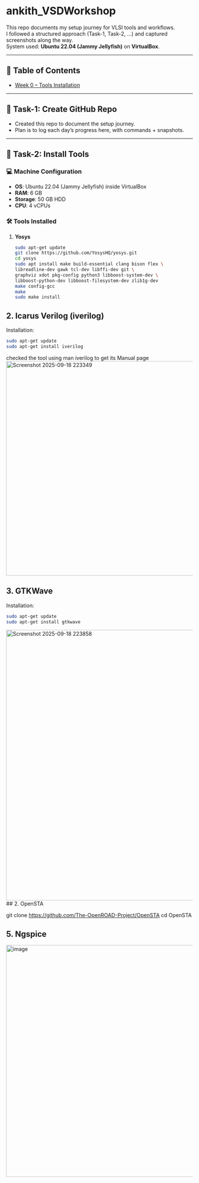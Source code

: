 # ankith_VSDWorkshop

This repo documents my setup journey for VLSI tools and workflows.  
I followed a structured approach (Task-1, Task-2, …) and captured screenshots along the way.  
System used: **Ubuntu 22.04 (Jammy Jellyfish)** on **VirtualBox**.

---

## 📌 Table of Contents
- [Week  0 – Tools Installation](#day-0---tools-installation)
---

## 🔹 Task-1: Create GitHub Repo
- Created this repo to document the setup journey.  
- Plan is to log each day’s progress here, with commands + snapshots.

---

## 🔹 Task-2: Install Tools

### 💻 Machine Configuration
- **OS**: Ubuntu 22.04 (Jammy Jellyfish) inside VirtualBox  
- **RAM**: 6 GB  
- **Storage**: 50 GB HDD  
- **CPU**: 4 vCPUs  

### 🛠 Tools Installed
1. **Yosys**
   ```bash
   sudo apt-get update
   git clone https://github.com/YosysHQ/yosys.git
   cd yosys
   sudo apt install make build-essential clang bison flex \
   libreadline-dev gawk tcl-dev libffi-dev git \
   graphviz xdot pkg-config python3 libboost-system-dev \
   libboost-python-dev libboost-filesystem-dev zlib1g-dev
   make config-gcc
   make
   sudo make install

## 2. Icarus Verilog (iverilog)

Installation:
```bash
sudo apt-get update
sudo apt-get install iverilog
```

checked the tool using man iverilog to get its Manual page
<img width="835" height="577" alt="Screenshot 2025-09-18 223349" src="https://github.com/user-attachments/assets/8173045d-4d23-485d-9269-7964e8aabe62" />

## 3. GTKWave

Installation:
```bash
sudo apt-get update
sudo apt-get install gtkwave
```
<img width="1140" height="728" alt="Screenshot 2025-09-18 223858" src="https://github.com/user-attachments/assets/7e4c0734-8e41-41ac-a4c9-6df8d3ca5053" />
## 2. OpenSTA

git clone https://github.com/The-OpenROAD-Project/OpenSTA
cd OpenSTA

## 5. Ngspice

<img width="871" height="624" alt="image" src="https://github.com/user-attachments/assets/b6d80611-2b28-4ba5-a5f9-1c93cbde9c11" />




